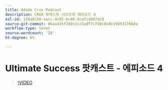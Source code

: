 ```yaml
---
title: Adode Crux Podcast
description: CRUX 팟캐스트 시리즈의 에피소드 4
exl-id: 126a6cb8-eacc-4c85-bc46-dcafcdd07dc8
source-git-commit: 06aa435f34911cc5adf7cf40c8c8e15693178bda
workflow-type: tm+mt
source-wordcount: '15'
ht-degree: 0%

---
```


# Ultimate Success 팟캐스트 - 에피소드 4

>[!VIDEO](https://video.tv.adobe.com/v/3428830?quality=12learn=on)

